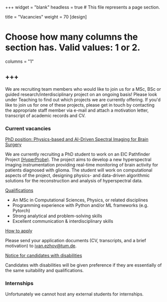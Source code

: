 +++
widget = "blank"
headless = true  # This file represents a page section.

title = "Vacancies"
weight = 70
[design]
  # Choose how many columns the section has. Valid values: 1 or 2.
  columns = "1"

+++
---

We are recruiting team members who would like to join us for a MSc, BSc or guided research/interdisciplinary project on an ongoing basis! Please look under Teaching to find out which projects we are currently offering. If you'd like to join us for one of these projects, please get in touch by contacting the appropriate staff member via e-mail and attach a motivation letter, transcript of academic records and CV.

### Current vacancies
<u>PhD position: Physics-based and AI-Driven Spectral Imaging for Brain Surgery</u> 

We are currently recruiting a PhD student to work on an EIC Pathfinder Project [(HyperProbe)](https://hyperprobe.eu). The project aims to develop a new hyperspectral imaging instrumentation providing real-time monitoring of brain activity for patients diagnosed with glioma. The student will work on computational aspects of the project, designing physics- and data-driven algorithmic solutions for the reconstruction and analysis of hyperspectral data.

<u>Qualifications</u>

<ul>
<li>An MSc in Computational Sciences, Physics, or related disciplines</li>
<li>Programming experience with Python and/or ML frameworks (e.g. Pytorch)</li>
<li>Strong analytical and problem-solving skills</li>
<li>Excellent communication & interdisciplinary skills</li>
</ul>


<u>How to apply</u>

Please send your application documents (CV, transcripts, and a brief motivation) to ivan.ezhov@tum.de.

<u>Notice for candidates with disabilities</u>

Candidates with disabilities will be given preference if they are essentially of the same suitability and qualifications.


### Internships

Unfortunately we cannot host any external students for internships.


